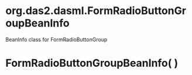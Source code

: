 # org.das2.dasml.FormRadioButtonGroupBeanInfo

BeanInfo class for FormRadioButtonGroup

# FormRadioButtonGroupBeanInfo( )


